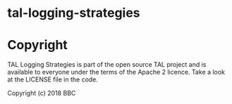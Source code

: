 # tal-logging-strategies

# Copyright

TAL Logging Strategies is part of the open source TAL project and is available to everyone under the terms of the Apache 2 licence. Take a look at the LICENSE file in the code.

Copyright (c) 2018 BBC
